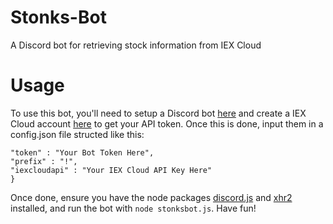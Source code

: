 # Stonks-Bot
A Discord bot for retrieving stock information from IEX Cloud

# Usage
To use this bot, you'll need to setup a Discord bot <a href="https://discordapp.com/developers/applications/">here</a> and create a IEX
Cloud account <a href="https://iexcloud.io/">here</a> to get your API token. Once this is done, input them in a config.json file structed like this:
```{
"token" : "Your Bot Token Here",
"prefix" : "!",
"iexcloudapi" : "Your IEX Cloud API Key Here"
}
```
Once done, ensure you have the node packages <a href="https://www.npmjs.com/package/discord.js">discord.js</a> and 
<a href="https://www.npmjs.com/package/xhr2">xhr2</a> installed, and run the bot with ```node stonksbot.js```. Have fun!
